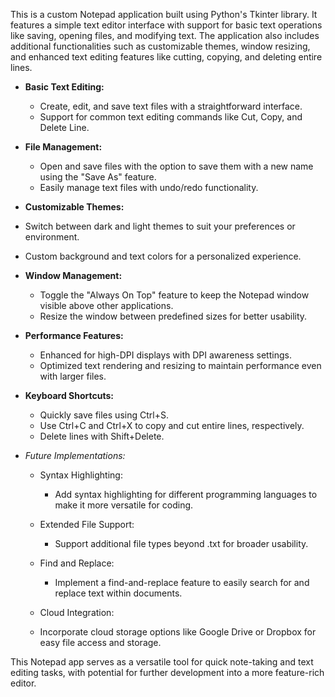 This is a custom Notepad application built using Python's Tkinter library. It features a simple text editor interface with support for basic text operations like saving, opening files, and modifying text. The application also includes additional functionalities such as customizable themes, window resizing, and enhanced text editing features like cutting, copying, and deleting entire lines.

+ **Basic Text Editing:**
  + Create, edit, and save text files with a straightforward interface.
  + Support for common text editing commands like Cut, Copy, and Delete Line.

+ **File Management:**
  + Open and save files with the option to save them with a new name using the "Save As" feature.
  + Easily manage text files with undo/redo functionality.

+ **Customizable Themes:**
+ Switch between dark and light themes to suit your preferences or environment.
+ Custom background and text colors for a personalized experience.

+ **Window Management:**
  + Toggle the "Always On Top" feature to keep the Notepad window visible above other applications.
  + Resize the window between predefined sizes for better usability.

+ **Performance Features:**
  + Enhanced for high-DPI displays with DPI awareness settings.
  + Optimized text rendering and resizing to maintain performance even with larger files.

+ **Keyboard Shortcuts:**
  + Quickly save files using Ctrl+S.
  + Use Ctrl+C and Ctrl+X to copy and cut entire lines, respectively.
  + Delete lines with Shift+Delete.
    
+ *Future Implementations:*
  + Syntax Highlighting:
    + Add syntax highlighting for different programming languages to make it more versatile for coding.
      
  + Extended File Support:
    + Support additional file types beyond .txt for broader usability.
      
  + Find and Replace:
    + Implement a find-and-replace feature to easily search for and replace text within documents.
      
   + Cloud Integration:
    + Incorporate cloud storage options like Google Drive or Dropbox for easy file access and storage.
  
This Notepad app serves as a versatile tool for quick note-taking and text editing tasks, with potential for further development into a more feature-rich editor.
